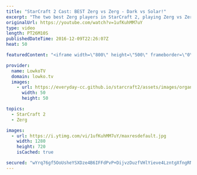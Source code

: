 ```yaml
---
title: "StarCraft 2 Cast: BEST Zerg vs Zerg - Dark vs Solar!"
excerpt: "The two best Zerg players in StarCraft 2, playing Zerg vs Zerg. Subscribe for more videos: http://lowko.tv/youtube More StarCraft 2 Casts: https://goo.gl/fi5EXG  Solar and Dark are widely regarded as the best Zerg players in StarCraft 2.While statistically Dark is slightly stronger, Solar's Zerg vs Zerg"
originalUrl: https://youtube.com/watch?v=1ufKuhMM7uY
type: video
length: PT26M10S
publishedDateTime: 2016-12-09T22:26:07Z
heat: 50

featuredContent: "<iframe width=\"800\" height=\"500\" frameborder=\"0\" src=\"https://www.youtube.com/embed/1ufKuhMM7uY\" allow=\"accelerometer; autoplay; encrypted-media; gyroscope; picture-in-picture\" allowfullscreen></iframe>"

provider:
  name: LowkoTV
  domain: lowko.tv
  images:
    - url: https://everyday-cc.github.io/starcraft2/assets/images/organizations/lowko.tv-50x50.jpg
      width: 50
      height: 50

topics:
  - StarCraft 2
  - Zerg

images:
  - url: https://i.ytimg.com/vi/1ufKuhMM7uY/maxresdefault.jpg
    width: 1280
    height: 720
    isCached: true

secured: "wYrq76gf5OoUsheYSXDze4B6IFFdPvP+DijvzDuzfVHlYieve4LzntgXfngRN3uE9bcaad7js5aOd7KyziqiB/KGd3LH8/u6HsChXOjA0EqAd60fO9dVhkfDb9XR2paCYqvUd/EQAqDPYp8y2Mhm1WieRdUphaHbNOrcwyu0pvh+wYrsyqkKuGKnyiEPLKSLTi3xn5pXaLRhvZtdC1qFR4oZIVVq6Nv0p8LhBZxYt8Alk/GsYdPmPKIOyzlEkUOo0VrhaKi0LxGxEbuUPh14ixsxtoFSDZU3+T9sGRdYCklfRWKyovHgUzT38QnBl595I/pNNnk0DJz7ZLgs0mzwrLzmiigwm2CxvNXsYOdZWBJpKjxN2ojeFEphjmg6/EVq1wzdL4ys1eYsc/myMJjTKN+arM2j8KCJRQDsR0y0Qgg=;RvHAmkiMYx2NtI3dDGv2fQ=="
---
```


